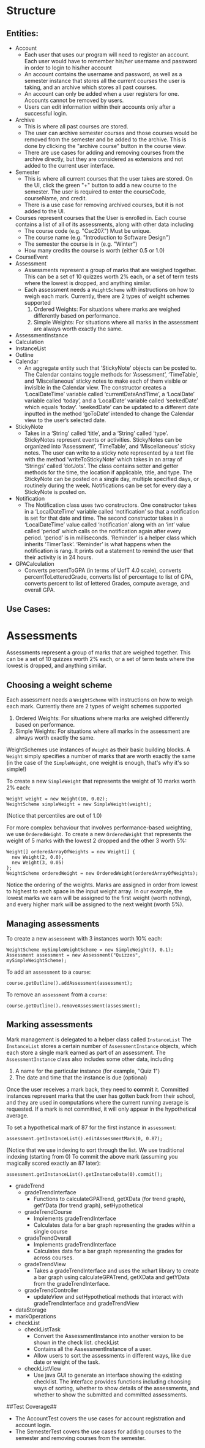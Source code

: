  



# Structure
## Entities:
- Account
    - Each user that uses our program will need to register an account. Each user would have to remember his/her username and password in order to login to his/her account
    - An account contains the username and password, as well as a semester instance that stores all the current courses the user is taking, and an archive which stores all past courses.
    - An account can only be added when a user registers for one. Accounts cannot be removed by users.
    - Users can edit information within their accounts only after a successful login. 
- Archive
    - This is where all past courses are stored. 
    - The user can archive semester courses and those courses would be removed from the semester and be added to the archive. This is done by clicking the "archive course" button in the course view.
    - There are use cases for adding and removing courses from the archive directly, but they are considered as extensions and not added to the current user interface.
- Semester
    - This is where all current courses that the user takes are stored. On the UI, click the green "+" button to add a new course to the semester. The user is required to enter the courseCode, courseName, and credit. 
    - There is a use case for removing archived courses, but it is not added to the UI.
- Courses represent courses that the User is enrolled in. Each course contains a list of all of its assessments, along with other data including 
  - The course code (e.g. "Csc207.") Must be unique.
  - The course name (e.g. "Introduction to Software Design")
  - The semester the course is in (e.g. "Winter")
  - How many credits the course is worth (either 0.5 or 1.0)
- CourseEvent
- Assessment
  - Assessments represent a group of marks that are weighed together. This can be a set of 10 quizzes worth 2% each, or a set of term tests where the lowest is dropped, and anything similar.
  - Each assessment needs a `WeightScheme` with instructions on how to weigh each mark. Currently, there are 2 types of weight schemes supported
    1. Ordered Weights: For situations where marks are weighed differently based on performance.
    2. Simple Weights: For situations where all marks in the assessment are always worth exactly the same.
- AssessmentInstance
- Calculation
- InstanceList 
- Outline
- Calendar
    - An aggregate entity such that ‘StickyNote’ objects can be posted to. The Calendar contains toggle methods for ‘Assessment’, ‘TimeTable’, and ‘Miscellaneous’ sticky notes to make each of them visible or invisible in the Calendar view. The constructor creates a ‘LocalDateTime’ variable called ‘currentDateAndTime’, a ‘LocalDate’ variable called ‘today’, and a ‘LocalDate’ variable called ‘seekedDate’ which equals ‘today’. ‘seekedDate’ can be updated to a different date inputted in the method ‘goToDate’ intended to change the Calendar view to the user’s selected date. 
- StickyNote
    - Takes in a ‘String’ called ‘title’, and a ‘String’ called ‘type’. StickyNotes represent events or activities. StickyNotes can be organized into ‘Assessment’, ‘TimeTable’, and ‘Miscellaneous’ sticky notes. The user can write to a sticky note represented by a text file with the method ‘writeToStickyNote’ which takes in an array of ‘Strings’ called ‘dotJots’. The class contains setter and getter methods for the time, the location if applicable, title, and type. The StickyNote can be posted on a single day, multiple specified days, or routinely during the week. Notifications can be set for every day a StickyNote is posted on.
- Notification
    - The Notification class uses two constructors. One constructor takes in a ‘LocalDateTime’ variable called ‘notification’ so that a notification is set for that date and time. The second constructor takes in a ‘LocalDateTime’ value called ‘notification’ along with an ‘int’ value called ‘period’ which calls on the notification again after every period. ‘period’ is in milliseconds. ‘Reminder’ is a helper class which inherits ‘TimerTask’. ‘Reminder’ is what happens when the notification is rang. It prints out a statement to remind the user that their activity is in 24 hours.
- GPACalculation
    -  Converts percentToGPA (in terms of UofT 4.0 scale), converts percentToLetteredGrade, converts list of percentage to list of GPA, converts percent to list of lettered Grades, compute average, and overall GPA. 


## Use Cases:

# Assessments #
Assessments represent a group of marks that are weighed together. This can be a set of 10 quizzes worth 2% each, or a set of term tests where the lowest is dropped, and anything similar. 

## Choosing a weight scheme ##
Each assessment needs a `WeightScheme` with instructions on how to weigh each mark. Currently there are 2 types of weight schemes supported
  1. Ordered Weights: For situations where marks are weighed differently based on performance.
  2. Simple Weights: For situations where all marks in the assessment are always worth exactly the same.

WeightSchemes use instances of `Weight` as their basic building blocks. A `Weight` simply specifies a number of marks that are worth exactly the same (in the case of the `SimpleWeight`, one weight is enough, that's why it's so simple!)

To create a new `SimpleWeight` that represents the weight of 10 marks worth 2% each:
```
Weight weight = new Weight(10, 0.02);
WeightScheme simpleWeight = new SimpleWeight(weight);
```
(Notice that percentiles are out of 1.0)

For more complex behaviour that involves performance-based weighting, we use `OrderedWeight`.
To create a new `OrderedWeight` that represents the weight of 5 marks with the lowest 2 dropped and the other 3 worth 5%:
```
Weight[] orderedArrayOfWeights = new Weight[] {
  new Weight(2, 0.0),
  new Weight(3, 0.05)
};
WeightScheme orderedWeight = new OrderedWeight(orderedArrayOfWeights);
```
Notice the ordering of the weights. Marks are assigned in order from lowest to highest to each space in the input weight array. In our example, the lowest marks we earn will be assigned to the first weight (worth nothing), and every higher mark will be assigned to the next weight (worth 5%). 

## Managing assessments ##
To create a new `assessment` with 3 instances worth 10% each:
```
WeightScheme mySimpleWeightScheme = new SimpleWeight(3, 0.1);
Assessment assessment = new Assessment("Quizzes", mySimpleWeightScheme);
```
To add an `assessment` to a `course`:
```
course.getOutline().addAssessment(assessment);
```
To remove an `assessment` from a `course`:
```
course.getOutline().removeAssessment(assessment);
```

## Marking assessments ##
Mark management is delegated to a helper class called `InstanceList` The `InstanceList` stores a certain number of `AssessmentInstance` objects, which each store a single mark earned as part of an assessment. The `AssessmentInstance` class also includes some other data, including
1. A name for the particular instance (for example, "Quiz 1")
2. The date and time that the instance is due (optional)

Once the user receives a mark back, they need to **commit** it. Committed instances represent marks that the user has gotten back from their school, and they are used in computations where the current running average is requested. If a mark is not committed, it will only appear in the hypothetical average.

To set a hypothetical mark of 87 for the first instance in `assessment`:
```
assessment.getInstanceList().editAssessmentMark(0, 0.87);
```
(Notice that we use indexing to sort through the list. We use traditional indexing (starting from 0)
To commit the above mark (assuming you magically scored exactly an 87 later):
```
assessment.getInstanceList().getInstanceData(0).commit();
```
- gradeTrend
    - gradeTrendInterface
        - Functions to calculateGPATrend, getXData (for trend graph), getYData (for trend graph), setHypothetical
    - gradeTrendCourse
        - Implements gradeTrendInterface
        - Calculates data for a bar graph representing the grades within a single course
    - gradeTrendOverall
        - Implements gradeTrendInterface
        - Calculates data for a bar graph representing the grades for across courses.
    - gradeTrendView
        - Takes a gradeTrendInterface and uses the xchart library to create a bar graph using calculateGPATrend, getXData and getYData from the gradeTrendInterface.
    - gradeTrendController
        - updateView and setHypothetical methods that interact with gradeTrendInterface and gradeTrendView
- dataStorage
- markOperations
- checkList
    - checkListTask
        - Convert the AssessmentInstance into another version to be shown in the check list.
checkList
        - Contains all the AssessmentInstance of a user.
        - Allow users to sort the assessments in different ways, like due date or weight of the task.
    - checkListView
        - Use java GUI to generate an interface showing the existing checklist. The interface provides functions including choosing ways of sorting, whether to show details of the assessments, and whether to show the submitted and committed assessments.
      
##Test Coverage##
- The AccountTest covers the use cases for account registration and account login. 
- The SemesterTest covers the use cases for adding courses to the semester and removing courses from the semester.
